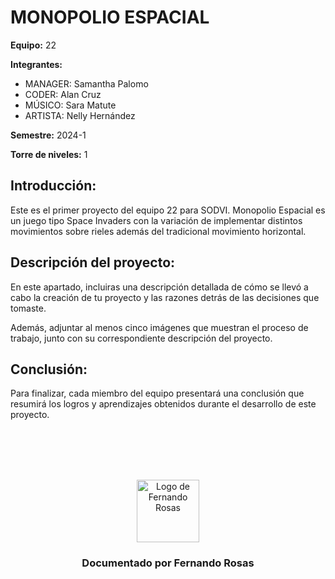 # MONOPOLIO ESPACIAL

**Equipo:** 22

**Integrantes:**

* MANAGER: Samantha Palomo
* CODER: Alan Cruz 
* MÚSICO: Sara Matute
* ARTISTA: Nelly Hernández

**Semestre:** 2024-1

**Torre de niveles:** 1

## **Introducción:**

Este es el primer proyecto del equipo 22 para SODVI.
Monopolio Espacial es un juego tipo Space Invaders con la variación de implementar distintos movimientos 
sobre rieles además del tradicional movimiento horizontal.
## **Descripción del proyecto:**

En este apartado, incluiras una descripción detallada de cómo se llevó a cabo la creación de tu proyecto y las razones detrás de las decisiones que tomaste.

Además, adjuntar al menos cinco imágenes que muestran el proceso de trabajo, junto con su correspondiente descripción del proyecto.

## **Conclusión:** 

Para finalizar, cada miembro del equipo presentará una conclusión que resumirá los logros y aprendizajes obtenidos durante el desarrollo de este proyecto.

<!-- Cuando entregues tu documentación, por favor, borra todo lo que esté debajo. -->
<div align="center">
<br>
<br>
<br>
<br>
<p align="center">
  <img src="rexLogo.png" alt="Logo de Fernando Rosas" width="100"/>
</p>
<h3 align="center">Documentado por Fernando Rosas</h3>
</div>


